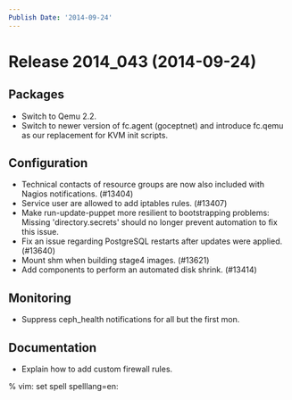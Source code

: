 ```yaml
---
Publish Date: '2014-09-24'
---
```


# Release 2014_043 (2014-09-24)

## Packages

- Switch to Qemu 2.2.
- Switch to newer version of fc.agent (goceptnet) and introduce fc.qemu
  as our replacement for KVM init scripts.

## Configuration

- Technical contacts of resource groups are now also included with Nagios
  notifications. (#13404)
- Service user are allowed to add iptables rules. (#13407)
- Make run-update-puppet more resilient to bootstrapping problems:
  Missing 'directory.secrets' should no longer prevent automation
  to fix this issue.
- Fix an issue regarding PostgreSQL restarts after updates were applied. (#13640)
- Mount shm when building stage4 images. (#13621)
- Add components to perform an automated disk shrink. (#13414)

## Monitoring

- Suppress ceph_health notifications for all but the first mon.

## Documentation

- Explain how to add custom firewall rules.

% vim: set spell spelllang=en:
